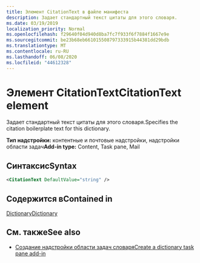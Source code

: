 ```yaml
---
title: Элемент CitationText в файле манифеста
description: Задает стандартный текст цитаты для этого словаря.
ms.date: 03/19/2019
localization_priority: Normal
ms.openlocfilehash: f29640f04d940d8ba7fc7f933f6f7884f1667e9e
ms.sourcegitcommit: be23b68eb661015508797333915b44381dd29bdb
ms.translationtype: MT
ms.contentlocale: ru-RU
ms.lasthandoff: 06/08/2020
ms.locfileid: "44612328"
---
```

# <a name="citationtext-element"></a><span data-ttu-id="2298e-103">Элемент CitationText</span><span class="sxs-lookup"><span data-stu-id="2298e-103">CitationText element</span></span>

<span data-ttu-id="2298e-104">Задает стандартный текст цитаты для этого словаря.</span><span class="sxs-lookup"><span data-stu-id="2298e-104">Specifies the citation boilerplate text for this dictionary.</span></span>

<span data-ttu-id="2298e-105">**Тип надстройки:** контентные и почтовые надстройки, надстройки области задач</span><span class="sxs-lookup"><span data-stu-id="2298e-105">**Add-in type:** Content, Task pane, Mail</span></span>

## <a name="syntax"></a><span data-ttu-id="2298e-106">Синтаксис</span><span class="sxs-lookup"><span data-stu-id="2298e-106">Syntax</span></span>

```XML
<CitationText DefaultValue="string" />
```

## <a name="contained-in"></a><span data-ttu-id="2298e-107">Содержится в</span><span class="sxs-lookup"><span data-stu-id="2298e-107">Contained in</span></span>

[<span data-ttu-id="2298e-108">Dictionary</span><span class="sxs-lookup"><span data-stu-id="2298e-108">Dictionary</span></span>](dictionary.md)

## <a name="see-also"></a><span data-ttu-id="2298e-109">См. также</span><span class="sxs-lookup"><span data-stu-id="2298e-109">See also</span></span>

- [<span data-ttu-id="2298e-110">Создание надстройки области задач словаря</span><span class="sxs-lookup"><span data-stu-id="2298e-110">Create a dictionary task pane add-in</span></span>](../../word/dictionary-task-pane-add-ins.md)
